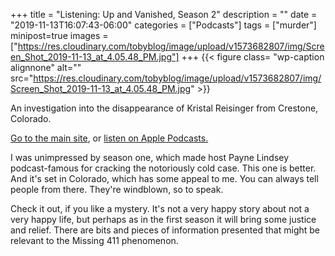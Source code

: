 +++
title = "Listening: Up and Vanished, Season 2"
description = ""
date = "2019-11-13T16:07:43-06:00"
categories = ["Podcasts"]
tags = ["murder"]
minipost=true
images = ["https://res.cloudinary.com/tobyblog/image/upload/v1573682807/img/Screen_Shot_2019-11-13_at_4.05.48_PM.jpg"]
+++
{{< figure class= "wp-caption alignnone" alt="" src="https://res.cloudinary.com/tobyblog/image/upload/v1573682807/img/Screen_Shot_2019-11-13_at_4.05.48_PM.jpg" >}}

An investigation into the disappearance of Kristal Reisinger from Crestone, Colorado. 

[Go to the main site](https://season2.upandvanished.com), or [listen on Apple Podcasts.](https://podcasts.apple.com/us/podcast/up-and-vanished/id1140596919)

I was unimpressed by season one, which made host Payne Lindsey podcast-famous for cracking the notoriously cold case. This one is better. And it's set in Colorado, which has some appeal to me. You can always tell people from there. They're windblown, so to speak. 

Check it out, if you like a mystery. It's not a very happy story about not a very happy life, but perhaps as in the first season it will bring some justice and relief. There are bits and pieces of information presented that might be relevant to the Missing 411 phenomenon. 
